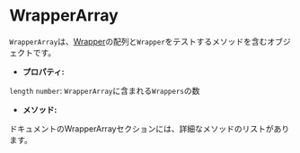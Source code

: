 # WrapperArray

`WrapperArray`は、[Wrapper](/docs/ja/api/wrapper/README.md)の配列と`Wrapper`をテストするメソッドを含むオブジェクトです。

- **プロパティ:**

`length` `number`: `WrapperArray`に含まれる`Wrappers`の数

 - **メソッド:**

ドキュメントのWrapperArrayセクションには、詳細なメソッドのリストがあります。